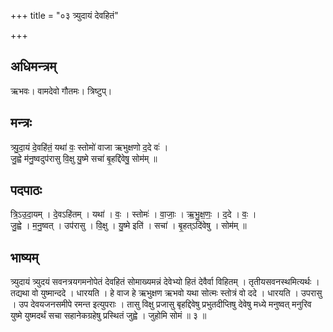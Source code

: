 +++
title = "०३ त्र्युदायं देवहितं"

+++
## अधिमन्त्रम्
ऋभवः। वामदेवो गौतमः। त्रिष्टुप्।

## मन्त्रः
त्र्यु॒दा॒यं दे॒वहि॑तं॒ यथा॑ वः॒ स्तोमो॑ वाजा ऋभुक्षणो द॒दे वः॑ ।  
जु॒ह्वे म॑नु॒ष्वदुप॑रासु वि॒क्षु यु॒ष्मे सचा॑ बृ॒हद्दि॑वेषु॒ सोम॑म् ॥

## पदपाठः
त्रि॒ऽउ॒दा॒यम् । दे॒वऽहि॑तम् । यथा॑ । वः॒ । स्तोमः॑ । वा॒जाः॒ । ऋ॒भु॒क्ष॒णः॒ । द॒दे । वः॒ ।  
जु॒ह्वे । म॒नु॒ष्वत् । उप॑रासु । वि॒क्षु । यु॒ष्मे इति॑ । सचा॑ । बृ॒हत्ऽदि॑वेषु । सोम॑म् ॥

## भाष्यम्
त्र्युदायं त्र्युदयं सवनत्रयगमनोपेतं देवहितं सोमाख्यमन्नं देवेभ्यो हितं देवैर्वा विहितम् । तृतीयसवनस्थमित्यर्थः । तद्यथा वो युष्मान्ददे । धारयति । हे वाज हे ऋभुक्षण ऋभवो यथा सोत्मः स्तोत्रं वो ददे । धारयति । उपरासु । उप देवयजनसमीपे रमन्त इत्युपराः । तासु विक्षु प्रजासु बृहद्दिवेषु प्रभुतदीप्तिषु देवेषु मध्ये मनुष्वत् मनुरिव युष्मे युष्मदर्थं सचा सहानेकग्रहेषु प्रस्थितं जुह्वे । जुहोमि सोमं ॥ ३ ॥